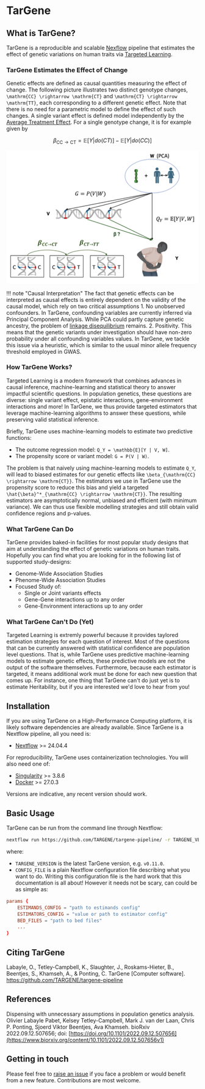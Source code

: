 # TarGene

## What is TarGene?

TarGene is a reproducible and scalable [Nexflow](https://www.nextflow.io/) pipeline that estimates the effect of genetic variations on human traits via [Targeted Learning](https://link.springer.com/book/10.1007/978-1-4419-9782-1).

### TarGene Estimates the Effect of Change

Genetic effects are defined as causal quantities measuring the effect of change. The following picture illustrates two distinct genotype changes, ``\mathrm{CC} \rightarrow \mathrm{CT}`` and ``\mathrm{CT} \rightarrow \mathrm{TT}``, each corresponding to a different genetic effect. Note that there is no need for a parametric model to define the effect of such changes. A single variant effect is defined model independently by the [Average Treatment Effect](https://en.wikipedia.org/wiki/Average_treatment_effect). For a single genotype change, it is for example given by

```math
\beta_{\mathrm{CC} \rightarrow \mathrm{CT}} = \mathbb{E}[Y | do(CT)] - \mathbb{E}[Y | do(CC)]
```

!["Illustrated Causal Model"](assets/illustrated_causal_model.png)

!!! note "Causal Interpretation"
    The fact that genetic effects can be interpreted as causal effects is entirely dependent on the validity of the causal model, which rely on two critical assumptions
    1. No unobserved confounders. In TarGene, confounding variables are currently inferred via Principal Component Analysis. While PCA could partly capture genetic ancestry, the problem of [linkage disequilibrium](https://www.nature.com/articles/s43586-021-00056-9) remains.
    2. Positivity. This means that the genetic variants under investigation should have non-zero probability under all confounding variables values. In TarGene, we tackle this issue via a heuristic, which is similar to the usual minor allele frequency threshold employed in GWAS.

### How TarGene Works?

Targeted Learning is a modern framework that combines advances in causal inference, machine-learning and statistical theory to answer impactful scientific questions. In population genetics, these questions are diverse: single variant effect, epistatic interactions, gene-environment interactions and more! In TarGene, we thus provide targeted estimators that leverage machine-learning algorithms to answer these questions, while preserving valid statistical inference.

Briefly, TarGene uses machine-learning models to estimate two predictive functions:

- The outcome regression model: ``Q_Y = \mathbb{E}[Y | V, W]``.
- The propensity score or variant model: ``G = P(V | W)``.

The problem is that naively using machine-learning models to estimate ``Q_Y``, will lead to biased estimates for our genetic effects like ``\beta_{\mathrm{CC} \rightarrow \mathrm{CT}}``. The estimators we use in TarGene use the propensity score to reduce this bias and yield a targeted ``\hat{\beta}^*_{\mathrm{CC} \rightarrow \mathrm{CT}}``. The resulting estimators are asymptotically normal, unbiased and efficient (with minimum variance). We can thus use flexible modelling strategies and still obtain valid confidence regions and p-values.

### What TarGene Can Do

TarGene provides baked-in facilities for most popular study designs that aim at understanding the effect of genetic variations on human traits. Hopefully you can find what you are looking for in the following list of supported study-designs:

- Genome-Wide Association Studies
- Phenome-Wide Association Studies
- Focused Study of:
  - Single or Joint variants effects
  - Gene-Gene interactions up to any order
  - Gene-Environment interactions up to any order

### What TarGene Can't Do (Yet)

Targeted Learning is extremly powerful because it provides taylored estimation strategies for each question of interest. Most of the questions that can be currently answered with statistical confidence are population level questions. That is, while TarGene uses predictive machine-learning models to estimate genetic effects, these predictive models are not the output of the software themselves. Furthermore, because each estimator is targeted, it means additional work must be done for each new question that comes up. For instance, one thing that TarGene can't do just yet is to estimate Heritability, but if you are interested we'd love to hear from you!

## Installation

If you are using TarGene on a High-Performance Computing platform, it is likely software dependencies are already available. Since TarGene is a Nextflow pipeline, all you need is:

- [Nextflow](https://www.nextflow.io/docs/latest/install.html) >= 24.04.4

For reproducibility, TarGene uses containerization technologies. You will also need one of:

- [Singularity](https://docs.sylabs.io/guides/3.0/user-guide/installation.html) >= 3.8.6
- [Docker](https://docs.docker.com/engine/install/) >= 27.0.3

Versions are indicative, any recent version should work.

## Basic Usage

TarGene can be run from the command line through Nextflow:

```bash
nextflow run https://github.com/TARGENE/targene-pipeline/ -r TARGENE_VERSION -c CONFIG_FILE -resume
```

where:

- `TARGENE_VERSION` is the latest TarGene version, e.g. `v0.11.0`.
- `CONFIG_FILE` is a plain Nextflow configuration file describing what you want to do. Writing this configuration file is the hard work that this documentation is all about! However it needs not be scary, can could be as simple as:

```conf
params {
    ESTIMANDS_CONFIG = "path to estimands config"
    ESTIMATORS_CONFIG = "value or path to estimator config"
    BED_FILES = "path to bed files"
    ...
}
```

## Citing TarGene

Labayle, O., Tetley-Campbell, K., Slaughter, J., Roskams-Hieter, B., Beentjes, S., Khamseh, A., & Ponting, C. TarGene [Computer software]. https://github.com/TARGENE/targene-pipeline

## References

Dispensing with unnecessary assumptions in population genetics analysis. Olivier Labayle Pabet, Kelsey Tetley-Campbell, Mark J. van der Laan, Chris P. Ponting, Sjoerd Viktor Beentjes, Ava Khamseh. bioRxiv 2022.09.12.507656; doi: [https://doi.org/10.1101/2022.09.12.507656](https://www.biorxiv.org/content/10.1101/2022.09.12.507656v1)

## Getting in touch

Please feel free to [raise an issue](https://github.com/TARGENE/targene-pipeline/issues) if you face a problem or would benefit from a new feature. Contributions are most welcome.
